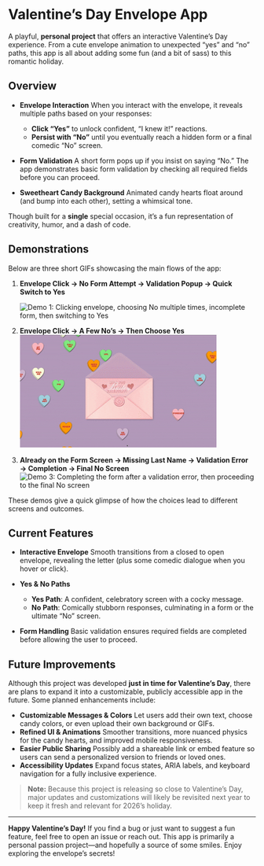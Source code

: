 # Valentine’s Day Envelope App

A playful, **personal project** that offers an interactive Valentine’s Day experience. From a cute envelope animation to unexpected “yes” and “no” paths, this app is all about adding some fun (and a bit of sass) to this romantic holiday.

## Overview

- **Envelope Interaction**
  When you interact with the envelope, it reveals multiple paths based on your responses:

  - **Click “Yes”** to unlock confident, “I knew it!” reactions.
  - **Persist with “No”** until you eventually reach a hidden form or a final comedic “No” screen.

- **Form Validation**
  A short form pops up if you insist on saying “No.” The app demonstrates basic form validation by checking all required fields before you can proceed.

- **Sweetheart Candy Background**
  Animated candy hearts float around (and bump into each other), setting a whimsical tone.

Though built for a **single** special occasion, it’s a fun representation of creativity, humor, and a dash of code.

## Demonstrations

Below are three short GIFs showcasing the main flows of the app:

1. **Envelope Click → No Form Attempt → Validation Popup → Quick Switch to Yes**

   ![Demo 1: Clicking envelope, choosing No multiple times, incomplete form, then switching to Yes](src/assets/go-to-no-form.gif)

2. **Envelope Click → A Few No’s → Then Choose Yes**
   ![Demo 2: Clicking envelope, choosing No a couple of times, then selecting Yes](src/assets/say-yes.gif)

3. **Already on the Form Screen → Missing Last Name → Validation Error → Completion → Final No Screen**
   ![Demo 3: Completing the form after a validation error, then proceeding to the final No screen](src/assets/submit-no-form.gif)

These demos give a quick glimpse of how the choices lead to different screens and outcomes.

## Current Features

- **Interactive Envelope**
  Smooth transitions from a closed to open envelope, revealing the letter (plus some comedic dialogue when you hover or click).

- **Yes & No Paths**

  - **Yes Path**: A confident, celebratory screen with a cocky message.
  - **No Path**: Comically stubborn responses, culminating in a form or the ultimate “No” screen.

- **Form Handling**
  Basic validation ensures required fields are completed before allowing the user to proceed.

## Future Improvements

Although this project was developed **just in time for Valentine’s Day**, there are plans to expand it into a customizable, publicly accessible app in the future. Some planned enhancements include:

- **Customizable Messages & Colors**
  Let users add their own text, choose candy colors, or even upload their own background or GIFs.
- **Refined UI & Animations**
  Smoother transitions, more nuanced physics for the candy hearts, and improved mobile responsiveness.
- **Easier Public Sharing**
  Possibly add a shareable link or embed feature so users can send a personalized version to friends or loved ones.
- **Accessibility Updates**
  Expand focus states, ARIA labels, and keyboard navigation for a fully inclusive experience.

> **Note:** Because this project is releasing so close to Valentine’s Day, major updates and customizations will likely be revisited next year to keep it fresh and relevant for 2026’s holiday.

---

**Happy Valentine’s Day!** If you find a bug or just want to suggest a fun feature, feel free to open an issue or reach out. This app is primarily a personal passion project—and hopefully a source of some smiles. Enjoy exploring the envelope’s secrets!

